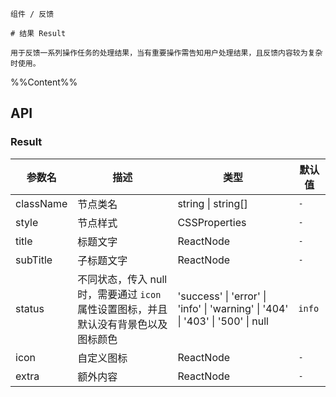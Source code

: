 `````
组件 / 反馈

# 结果 Result

用于反馈一系列操作任务的处理结果，当有重要操作需告知用户处理结果，且反馈内容较为复杂时使用。
`````

%%Content%%

## API

### Result

|参数名|描述|类型|默认值|
|---|---|---|---|
|className|节点类名|string \| string[] |`-`|
|style|节点样式|CSSProperties |`-`|
|title|标题文字|ReactNode |`-`|
|subTitle|子标题文字|ReactNode |`-`|
|status|不同状态，传入 null 时，需要通过 `icon` 属性设置图标，并且默认没有背景色以及图标颜色|'success' \| 'error' \| 'info' \| 'warning' \| '404' \| '403' \| '500' \| null |`info`|
|icon|自定义图标|ReactNode |`-`|
|extra|额外内容|ReactNode |`-`|

